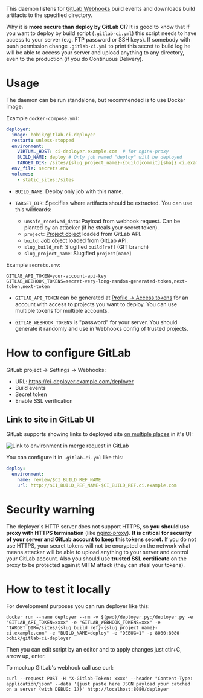 This daemon listens for [GitLab Webhooks](https://docs.gitlab.com/ee/user/project/integrations/webhooks.html#webhooks) build events and downloads build artifacts to the specified directory.

Why it is **more secure than deploy by GitLab CI**? It is good to know that if you want to deploy by build script (`.gitlab-ci.yml`) this script needs to have access to your server (e.g. FTP password or SSH keys). If somebody with push permission change `.gitlab-ci.yml` to print this secret to build log he will be able to access your server and upload anything to any directory, even to the production (if you do Continuous Delivery).

# Usage

The daemon can be run standalone, but recommended is to use Docker image.

Example `docker-compose.yml`:

``` yaml
deployer:
  image: bobik/gitlab-ci-deployer
  restart: unless-stopped
  environment:
    VIRTUAL_HOST: ci-deployer.example.com  # for nginx-proxy
    BUILD_NAME: deploy # Only job named "deploy" will be deployed
    TARGET_DIR: /sites/{slug_project_name}-{build[commit][sha]}.ci.example.com
  env_file: secrets.env
  volumes:
    - static_sites:/sites
```

- `BUILD_NAME`: Deploy only job with this name.

- `TARGET_DIR`: Specifies where artifacts should be extracted. You can use this wildcards:

  - `unsafe_received_data`: Payload from webhook request. Can be planted by an attacker (if he steals your secret token).
  - `project`: [Project object](https://docs.gitlab.com/ee/api/projects.html#get-single-project) loaded from GitLab API.
  - `build`: [Job object](https://docs.gitlab.com/ee/api/jobs.html#get-a-single-job) loaded from GitLab API.
  - `slug_build_ref`: Slugified `build[ref]` (GIT branch)
  - `slug_project_name`: Slugified `project[name]`

Example `secrets.env`:

```
GITLAB_API_TOKEN=your-account-api-key
GITLAB_WEBHOOK_TOKENS=secret-very-long-random-generated-token,next-token,next-token
```

- `GITLAB_API_TOKEN` can be generated at [Profile → Access tokens](https://gitlab.com/profile/personal_access_tokens) for an account with access to projects you want to deploy. You can use multiple tokens for multiple accounts.

- `GITLAB_WEBHOOK_TOKENS` is "password" for your server. You should generate it randomly and use in Webhooks config of trusted projects.

# How to configure GitLab

GitLab project → Settings → Webhooks:

- URL: https://ci-deployer.example.com/deployer
- Build events
- Secret token
- Enable SSL verification

## Link to site in GitLab UI

GitLab supports showing links to deployed site [on multiple places](https://docs.gitlab.com/ce/ci/environments.html#making-use-of-the-environment-url) in it's UI:

![Link to environment in merge request in GitLab](https://docs.gitlab.com/ce/ci/img/environments_mr_review_app.png)

You can configure it in `.gitlab-ci.yml` like this:

```yaml
deploy:
  environment:
    name: review/$CI_BUILD_REF_NAME
    url: http://$CI_BUILD_REF_NAME-$CI_BUILD_REF.ci.example.com
```

# Security warning

The deployer's HTTP server does not support HTTPS, so **you should use proxy with HTTPS termination** (like [nginx-proxy](https://github.com/jwilder/nginx-proxy)). **It is critical for security of your server and GitLab account to keep this tokens secret.** If you do not use HTTPS, your secret tokens will not be encrypted on the network what means attacker will be able to upload anything to your server and control your GitLab account. Also you should use **trusted SSL certificate** on the proxy to be protected against MITM attack (they can steal your tokens).

# How to test it locally

For development purposes you can run deployer like this:

```
docker run --name deployer --rm -v $(pwd)/deployer.py:/deployer.py -e "GITLAB_API_TOKEN=xxxx" -e "GITLAB_WEBHOOK_TOKENS=xxx" -e "TARGET_DIR=/sites/{slug_build_ref}-{slug_project_name}-ci.example.com" -e "BUILD_NAME=deploy" -e "DEBUG=1" -p 8080:8080 bobik/gitlab-ci-deployer
```

Then you can edit script by an editor and to apply changes just ctlr+C, arrow up, enter.

To mockup GitLab's webhook call use curl:

```
curl --request POST -H "X-Gitlab-Token: xxxx" --header "Content-Type: application/json" --data '{just paste here JSON payload your catched on a server (with DEBUG: 1)}' http://localhost:8080/deployer
```
